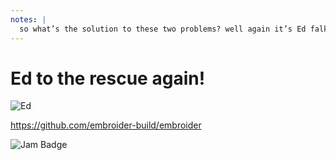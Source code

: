 ```yaml
---
notes: |
  so what’s the solution to these two problems? well again it’s Ed falkner to the rescue! by this stage you all must have heard about embroider. I don’t know all that much about it but the highest level summary is that it’s a next generation build system for ember apps that makes things a little bit less “magic”. part of the problems that we’ve had in ember is that we’ve been doing our own thing our own way that doesn’t fit in with the rest of the community’s tools. Embroider is an attempt to change that by better integrating with the wider community. one of the biggest things that are affected by this new ethos is the humble addon. The V2 addon spec dramatically simplifies the complexity of an ember-addon by defining a standard pre-built output that an addon needs to be published to npm as. that means that if all your provider addons are converted to this V2 format you just don’t need to buld them any more as part of your build step! 
---
```


# Ed to the rescue again!

![Ed](/ed.jpeg) <!-- .element height="300" -->

https://github.com/embroider-build/embroider <!-- .element style="color: black; text-decoration: underline;" -->

![Jam Badge](/lightning.png) <!-- .element class="fragment" height="150" style="position: absolute; top: 360px; right: 400px; transform: rotate(25deg);"-->
